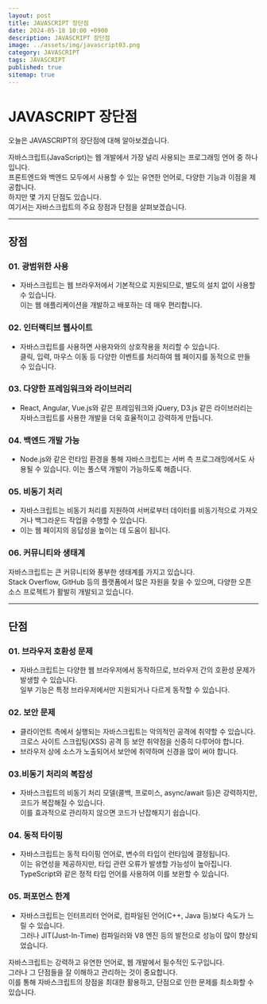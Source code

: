 ```yaml
---
layout: post
title: JAVASCRIPT 장단점
date: 2024-05-18 10:00 +0900
description: JAVASCRIPT 장단점
image: ../assets/img/javascript03.png
category: JAVASCRIPT
tags: JAVASCRIPT
published: true
sitemap: true
---
```


# JAVASCRIPT 장단점
오늘은 JAVASCRIPT의 장단점에 대해 알아보겠습니다.
<br>

자바스크립트(JavaScript)는 웹 개발에서 가장 널리 사용되는 프로그래밍 언어 중 하나입니다.<br>
프론트엔드와 백엔드 모두에서 사용할 수 있는 유연한 언어로, 다양한 기능과 이점을 제공합니다.<br>
하지만 몇 가지 단점도 있습니다.<br>
여기서는 자바스크립트의 주요 장점과 단점을 살펴보겠습니다.

<hr />

## 장점 

### 01. 광범위한 사용
- 자바스크립트는 웹 브라우저에서 기본적으로 지원되므로, 별도의 설치 없이 사용할 수 있습니다.<br>
이는 웹 애플리케이션을 개발하고 배포하는 데 매우 편리합니다.

### 02. 인터랙티브 웹사이트
- 자바스크립트를 사용하면 사용자와의 상호작용을 처리할 수 있습니다.<br>
클릭, 입력, 마우스 이동 등 다양한 이벤트를 처리하여 웹 페이지를 동적으로 만들 수 있습니다.

### 03. 다양한 프레임워크와 라이브러리
- React, Angular, Vue.js와 같은 프레임워크와 jQuery, D3.js 같은 라이브러리는 자바스크립트를 사용한 개발을 더욱 효율적이고 강력하게 만듭니다.

### 04. 백엔드 개발 가능
- Node.js와 같은 런타임 환경을 통해 자바스크립트는 서버 측 프로그래밍에서도 사용될 수 있습니다. 이는 풀스택 개발이 가능하도록 해줍니다.

### 05. 비동기 처리
- 자바스크립트는 비동기 처리를 지원하여 서버로부터 데이터를 비동기적으로 가져오거나 백그라운드 작업을 수행할 수 있습니다.<br>
- 이는 웹 페이지의 응답성을 높이는 데 도움이 됩니다.

### 06. 커뮤니티와 생태계
자바스크립트는 큰 커뮤니티와 풍부한 생태계를 가지고 있습니다.<br>
Stack Overflow, GitHub 등의 플랫폼에서 많은 자원을 찾을 수 있으며, 다양한 오픈 소스 프로젝트가 활발히 개발되고 있습니다.

<hr />

## 단점

### 01. 브라우저 호환성 문제
- 자바스크립트는 다양한 웹 브라우저에서 동작하므로, 브라우저 간의 호환성 문제가 발생할 수 있습니다. <br>
일부 기능은 특정 브라우저에서만 지원되거나 다르게 동작할 수 있습니다.

### 02. 보안 문제
- 클라이언트 측에서 실행되는 자바스크립트는 악의적인 공격에 취약할 수 있습니다.<br>
크로스 사이트 스크립팅(XSS) 공격 등 보안 취약점을 신중히 다루어야 합니다.
- 브라우저 상에 소스가 노출되어서 보안에 취약하며 신경을 많이 써야 합니다.

### 03.비동기 처리의 복잡성
- 자바스크립트의 비동기 처리 모델(콜백, 프로미스, async/await 등)은 강력하지만, 코드가 복잡해질 수 있습니다.<br>
이를 효과적으로 관리하지 않으면 코드가 난잡해지기 쉽습니다.

### 04. 동적 타이핑
- 자바스크립트는 동적 타이핑 언어로, 변수의 타입이 런타임에 결정됩니다.<br>
이는 유연성을 제공하지만, 타입 관련 오류가 발생할 가능성이 높아집니다.<br>
TypeScript와 같은 정적 타입 언어를 사용하여 이를 보완할 수 있습니다.

### 05. 퍼포먼스 한계
- 자바스크립트는 인터프리터 언어로, 컴파일된 언어(C++, Java 등)보다 속도가 느릴 수 있습니다.<br>
그러나 JIT(Just-In-Time) 컴파일러와 V8 엔진 등의 발전으로 성능이 많이 향상되었습니다.


자바스크립트는 강력하고 유연한 언어로, 웹 개발에서 필수적인 도구입니다.<br>
그러나 그 단점들을 잘 이해하고 관리하는 것이 중요합니다.<br>
이를 통해 자바스크립트의 장점을 최대한 활용하고, 단점으로 인한 문제를 최소화할 수 있습니다.

